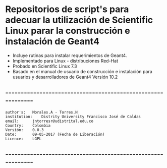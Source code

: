 # Repositorios de script's para adecuar la utilización de Scientific Linux parar la construcción e instalación de Geant4

 - Incluye rutinas para instalar requerimientos de Geant4.
 - Implementado para Linux - distribuciones Red-Hat
 - Probado en Scientific Linux 7.3
 - Basado en el manual de usuario de construcción e instalación 
   para usuarios y desarrolladores de Geant4 Versión 10.2

## ------------------------------------------------------------
 ```
 author's:	 Morales.A - Torres.N 
 institution: 	 Distrity University Francisco José de Caldas
 email:		 jntorresr@udistrital.edu.co
 Country:	 Colombia
 Versión:	 0.0.3
 Date:		 09-05-2017 (Fecha de Liberación)
 Licence:	 LGPL
 ```
## ------------------------------------------------------------
